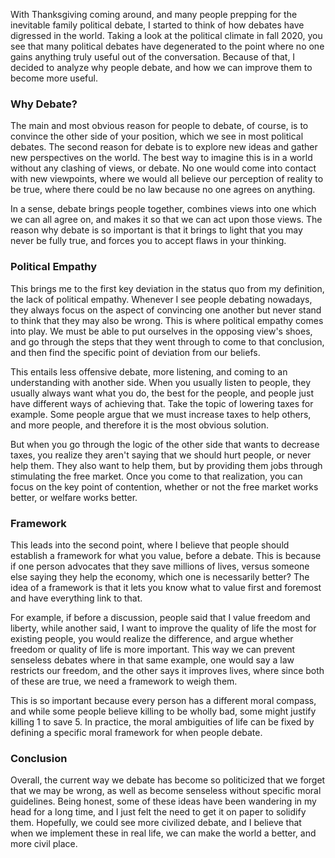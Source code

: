With Thanksgiving coming around, and many people prepping for the inevitable family political debate, I started to think of how debates have digressed in the world. Taking a look at the political climate in fall 2020, you see that many political debates have degenerated to the point where no one gains anything truly useful out of the conversation. Because of that, I decided to analyze why people debate, and how we can improve them to become more useful.

### Why Debate?  
The main and most obvious reason for people to debate, of course, is to convince the other side of your position, which we see in most political debates. The second reason for debate is to explore new ideas and gather new perspectives on the world. The best way to imagine this is in a world without any clashing of views, or debate. No one would come into contact with new viewpoints, where we would all believe our perception of reality to be true, where there could be no law because no one agrees on anything. 

In a sense, debate brings people together, combines views into one which we can all agree on, and makes it so that we can act upon those views. The reason why debate is so important is that it brings to light that you may never be fully true, and forces you to accept flaws in your thinking.

### Political Empathy
This brings me to the first key deviation in the status quo from my definition, the lack of political empathy. Whenever I see people debating nowadays, they always focus on the aspect of convincing one another but never stand to think that they may also be wrong. This is where political empathy comes into play. We must be able to put ourselves in the opposing view's shoes, and go through the steps that they went through to come to that conclusion, and then find the specific point of deviation from our beliefs.  

This entails less offensive debate, more listening, and coming to an understanding with another side. When you usually listen to people, they usually always want what you do, the best for the people, and people just have different ways of achieving that. Take the topic of lowering taxes for example. Some people argue that we must increase taxes to help others, and more people, and therefore it is the most obvious solution.  

But when you go through the logic of the other side that wants to decrease taxes, you realize they aren't saying that we should hurt people, or never help them. They also want to help them, but by providing them jobs through stimulating the free market. Once you come to that realization, you can focus on the key point of contention, whether or not the free market works better, or welfare works better.

### Framework  
This leads into the second point, where I believe that people should establish a framework for what you value, before a debate. This is because if one person advocates that they save millions of lives, versus someone else saying they help the economy, which one is necessarily better? The idea of a framework is that it lets you know what to value first and foremost and have everything link to that.  

For example, if before a discussion, people said that I value freedom and liberty, while another said, I want to improve the quality of life the most for existing people, you would realize the difference, and argue whether freedom or quality of life is more important. This way we can prevent senseless debates where in that same example, one would say a law restricts our freedom, and the other says it improves lives, where since both of these are true, we need a framework to weigh them. 

This is so important because every person has a different moral compass, and while some people believe killing to be wholly bad, some might justify killing 1 to save 5. In practice, the moral ambiguities of life can be fixed by defining a specific moral framework for when people debate.

### Conclusion  
Overall, the current way we debate has become so politicized that we forget that we may be wrong, as well as become senseless without specific moral guidelines. Being honest, some of these ideas have been wandering in my head for a long time, and I just felt the need to get it on paper to solidify them. Hopefully, we could see more civilized debate, and I believe that when we implement these in real life, we can make the world a better, and more civil place.
